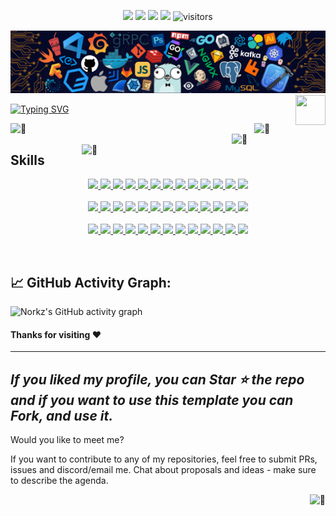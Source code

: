 <!-- my-icons -->
<p align="center">
    <a href="https://github.com/NorkzYT/NorkzYT"><img src="https://img.shields.io/badge/status-updating-brightgreen.svg"></a>
    <a href="https://github.com/NorkzYT/NorkzYT/graphs/contributors"><img src="https://img.shields.io/github/contributors/NorkzYT/NorkzYT?color=blue"></a>
    <a href="https://github.com/NorkzYT/NorkzYT/stargazers"><img src="https://img.shields.io/github/stars/NorkzYT/NorkzYT.svg?logo=github"></a>
    <a href="https://github.com/NorkzYT/NorkzYT/network/members"><img src="https://img.shields.io/github/forks/NorkzYT/NorkzYT.svg?color=blue&logo=github"></a>
    <img src="https://visitor-badge.laobi.icu/badge?page_id=NorkzYT.NorkzYT" alt="visitors"/>   
</p>

<!-- my-header-img -->
![](./src/header_.png)
<a href="https://www.python.org/"><img src="https://upload.wikimedia.org/wikipedia/commons/c/c3/Python-logo-notext.svg" align="right" height="48" width="48" ></a>

<!-- my-ticker -->    
[![Typing SVG](https://readme-typing-svg.herokuapp.com?font=Square+Peg&size=50&color=019EFF&center=true&vCenter=true&width=500&height=60&lines=Hey%2C+I'm+Richard+Lora;A+Polymath+Technologist)](https://git.io/typing-svg)


<!-- My Metrics -->    
[<img align="left" width="390" alt="🦑" src="https://gist.githubusercontent.com/NorkzYT/2a261d78c0bcd2b24b268c04ca2fb6a5/raw/57d51748908602ba097f8b86972d0691c805c651/general.svg">](#)
[<img align="right" width="150" alt="🦑" src="https://count.getloli.com/get/@:NorkzYT?theme=rule34">](https://youtu.be/9vZUbyM5PxY)
<!--
[<img align="right" width="390" alt="🦑" src="https://gist.githubusercontent.com/lowlighter/3c6eaedf50273adfb7a510822672f570/raw/medias.svg?p">](#)
<img align="right" width="390" height="31" alt="🦑" src="https://gist.githubusercontent.com/lowlighter/3c6eaedf50273adfb7a510822672f570/raw/placeholder.svg"> 
[<img align="left" width="390" alt="🦑" src="https://gist.githubusercontent.com/lowlighter/3c6eaedf50273adfb7a510822672f570/raw/sponsors.svg">](https://github.com/sponsors/lowlighter)
-->
[<img align="right" width="390" alt="🦑" src="https://gist.githubusercontent.com/NorkzYT/2a261d78c0bcd2b24b268c04ca2fb6a5/raw/6761f7c166a7e2cb4f7dcba88ed7a206981418c4/achievements.svg">](#)

<img width="100%" height="30" alt="🦑" src="https://gist.githubusercontent.com/lowlighter/3c6eaedf50273adfb7a510822672f570/raw/placeholder.svg"> 


<h2>Skills</h2>
<p align="center">
    <a href="https://nextjs.org/">
    <img src=
    "https://skillicons.dev/icons?i=nextjs" />
    </a>
    <a href="https://vercel.com/">
    <img src=
    "https://skillicons.dev/icons?i=vercel" />
    </a>
    <a href="https://reactjs.org/">
    <img src=
    "https://skillicons.dev/icons?i=react" />
    </a>
    <a href="https://tailwindcss.com/">
    <img src=
    "https://skillicons.dev/icons?i=tailwind" />
    </a>
    <a href="https://www.w3schools.com/html/">
    <img src=
    "https://skillicons.dev/icons?i=html" />
    </a>
    <a href="https://www.w3schools.com/css/">
    <img src=
    "https://skillicons.dev/icons?i=css" />
    </a>
    <a href="https://www.javascript.com/">
    <img src=
    "https://skillicons.dev/icons?i=js" />
    </a>
    <a href="https://www.typescriptlang.org/">
    <img src=
    "https://skillicons.dev/icons?i=ts" />
    </a>
    <a href="https://getbootstrap.com/">
    <img src=
    "https://skillicons.dev/icons?i=bootstrap" />
    </a>
    <a href="https://flask.palletsprojects.com/">
    <img src=
    "https://skillicons.dev/icons?i=flask" />
    </a>
    <a href="https://firebase.google.com/">
    <img src=
    "https://skillicons.dev/icons?i=firebase" />
    </a>
    <a href="https://www.markdownguide.org/">
    <img src=
    "https://skillicons.dev/icons?i=md" />
    </a>
    <a href="https://docs.microsoft.com/en-us/powershell/">
    <img src=
    "https://skillicons.dev/icons?i=powershell" />
    </a>
    <br>
    <br>
    <a href="https://www.gnu.org/software/bash/">
    <img src=
    "https://skillicons.dev/icons?i=bash" />
    </a>
    <a href="https://www.linux.org/">
    <img src=
    "https://skillicons.dev/icons?i=linux" />
    </a>
    <a href="https://www.raspberrypi.com/">
    <img src=
    "https://skillicons.dev/icons?i=raspberrypi" />
    </a>
    <a href="https://redis.io/">
    <img src=
    "https://skillicons.dev/icons?i=redis" />
    </a>
    <a href="https://grafana.com/">
    <img src=
    "https://skillicons.dev/icons?i=grafana" />
    </a>
    <a href="https://prometheus.io/">
    <img src=
    "https://skillicons.dev/icons?i=prometheus" />
    </a>
    <a href="https://code.visualstudio.com/">
    <img src=
    "https://skillicons.dev/icons?i=vscode" />
    </a>
    <a href="https://git-scm.com/">
    <img src=
    "https://skillicons.dev/icons?i=git" />
    </a>
    <a href="https://discord.com/">
    <img src=
    "https://skillicons.dev/icons?i=discord" />
    </a>
    <a href="https://www.python.org/">
    <img src=
    "https://skillicons.dev/icons?i=python" />
    </a>
    <a href="https://www.w3schools.com/c/c_intro.php">
    <img src=
    "https://skillicons.dev/icons?i=c" />
    </a>
    <a href="https://www.w3schools.com/cpp/default.asp">
    <img src=
    "https://skillicons.dev/icons?i=cpp" />
    </a>
    <a href="https://www.sqlite.org/index.html">
    <img src=
    "https://skillicons.dev/icons?i=sqlite" />
    </a>
    <br>
    <br>
    <a href="https://www.mysql.com/">
    <img src=
    "https://skillicons.dev/icons?i=mysql" />
    </a>
    <a href="https://www.postgresql.org/">
    <img src=
    "https://skillicons.dev/icons?i=postgres" />
    </a>
    <a href="https://www.mongodb.com/">
    <img src=
    "https://skillicons.dev/icons?i=mongodb" />
    </a>
    <a href="https://github.com/">
    <img src=
    "https://skillicons.dev/icons?i=github" />
    </a>
    <a href="https://about.gitlab.com/">
    <img src=
    "https://skillicons.dev/icons?i=gitlab" />
    </a>
    <a href="https://stackoverflow.com/">
    <img src=
    "https://skillicons.dev/icons?i=stackoverflow" />
    </a>
    <a href="https://kubernetes.io/">
    <img src=
    "https://skillicons.dev/icons?i=kubernetes" />
    </a>
    <a href="https://www.docker.com/">
    <img src=
    "https://skillicons.dev/icons?i=docker" />
    </a>
    <a href="https://www.cloudflare.com/">
    <img src=
    "https://skillicons.dev/icons?i=cloudflare" />
    </a>
    <a href="https://www.blender.org/">
    <img src=
    "https://skillicons.dev/icons?i=blender" />
    </a>
    <a href="https://www.adobe.com/products/aftereffects.html">
    <img src=
    "https://skillicons.dev/icons?i=ae" />
    </a>
    <a href="https://www.adobe.com/products/photoshop.html">
    <img src=
    "https://skillicons.dev/icons?i=ps" />
    </a>
    <a href="https://www.adobe.com/products/premiere.html">
    <img src=
    "https://skillicons.dev/icons?i=pr" />
    </a>
</p>
<br>


<!--   GitHub stats graph -->
<h2> 📈 GitHub Activity Graph:</h2>

![Norkz's GitHub activity graph](https://activity-graph.herokuapp.com/graph?username=NorkzYT&hide_border=true&theme=redical)




#### Thanks for visiting :heart:

---
  *If you liked my profile, you can Star ⭐ the repo and if you want to use this template you can Fork, and use it.*
---
Would you like to meet me?

If you want to contribute to any of my repositories, feel free to submit PRs, issues and discord/email me. Chat about proposals and ideas - make sure to describe the agenda.

[<img align="right" alt="🦑" src="https://user-images.githubusercontent.com/22963968/119890439-1ff29f00-bf38-11eb-8515-d0a9c3c8a6b6.png">](#)

<!-- Until that day: https://user-images.githubusercontent.com/22963968/159836902-a7553777-f1e2-49ed-90fc-9721322b3f44.png -->
<!-- The betrayer: https://user-images.githubusercontent.com/22963968/155458995-e4c24fff-d667-48cd-a1ce-1f66cd233a14.png -->
<!-- The world ender: https://user-images.githubusercontent.com/22963968/130322172-4e4996cd-eb3d-4013-9fc2-47e573413310.png -->
<!-- Farewell Miura: https://user-images.githubusercontent.com/22963968/119890439-1ff29f00-bf38-11eb-8515-d0a9c3c8a6b6.png -->
<!-- First steps with JavaScript: https://user-images.githubusercontent.com/22963968/114021347-e3c48b80-9870-11eb-8bc8-998bf39b4d0d.png -->

